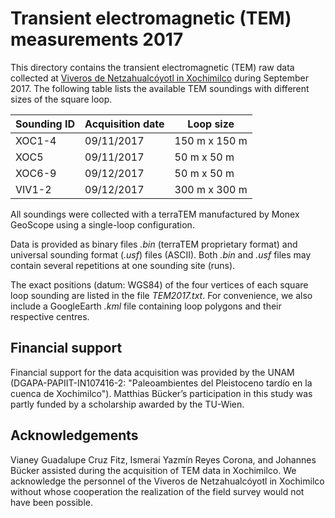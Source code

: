 # Transient electromagnetic (TEM) measurements 2017

This directory contains the transient electromagnetic (TEM) raw data collected at [Viveros de Netzahualcóyotl in Xochimilco](https://goo.gl/maps/K7xEC44MdnQno9CG8) during September 2017. The following table lists the available TEM soundings with different sizes of the square loop.

| Sounding ID | Acquisition date | Loop size |
| --- | --- | --- |
| XOC1-4 | 09/11/2017 | 150 m x 150 m |
| XOC5 | 09/11/2017 | 50 m x 50 m |
| XOC6-9 | 09/12/2017 | 50 m x 50 m |
| VIV1-2 | 09/12/2017 | 300 m x 300 m |

All soundings were collected with a terraTEM manufactured by Monex GeoScope using a single-loop configuration.

Data is provided as binary files *.bin* (terraTEM proprietary format) and universal sounding format (*.usf*) files (ASCII). Both *.bin* and *.usf* files may contain several repetitions at one sounding site (runs).

The exact positions (datum: WGS84) of the four vertices of each square loop sounding are listed in the file *TEM2017.txt*. For convenience, we also include a GoogleEarth *.kml* file containing loop polygons and their respective centres.

## Financial support

Financial support for the data acquisition was provided by the UNAM (DGAPA-PAPIIT-IN107416-2: "Paleoambientes del Pleistoceno tardío en la cuenca de Xochimilco"). Matthias Bücker’s participation in this study was partly funded by a scholarship awarded  by the TU-Wien.

## Acknowledgements

Vianey Guadalupe Cruz Fitz, Ismerai Yazmín Reyes Corona, and Johannes Bücker assisted during the acquisition of TEM data in Xochimilco. We acknowledge the personnel of the Viveros de Netzahualcóyotl in Xochimilco without whose cooperation the realization of the field survey would not have been possible.
